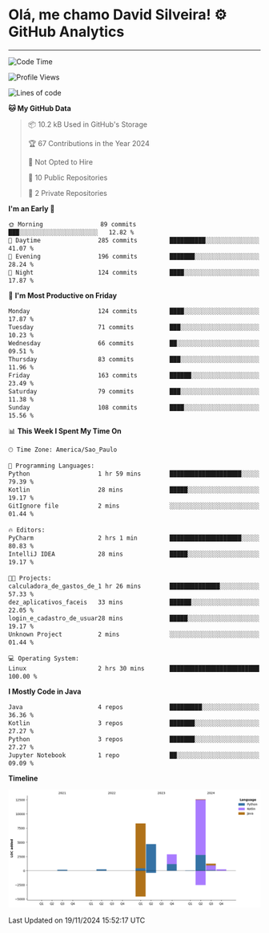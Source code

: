 
# Olá, me chamo David Silveira! ⚙️ GitHub Analytics

---
<!--START_SECTION:waka-->
![Code Time](http://img.shields.io/badge/Code%20Time-212%20hrs%2012%20mins-blue)

![Profile Views](http://img.shields.io/badge/Profile%20Views-23-blue)

![Lines of code](https://img.shields.io/badge/From%20Hello%20World%20I%27ve%20Written-30.3%20thousand%20lines%20of%20code-blue)

**🐱 My GitHub Data** 

> 📦 10.2 kB Used in GitHub's Storage 
 > 
> 🏆 67 Contributions in the Year 2024
 > 
> 🚫 Not Opted to Hire
 > 
> 📜 10 Public Repositories 
 > 
> 🔑 2 Private Repositories 
 > 
**I'm an Early 🐤** 

```text
🌞 Morning                89 commits          ███░░░░░░░░░░░░░░░░░░░░░░   12.82 % 
🌆 Daytime                285 commits         ██████████░░░░░░░░░░░░░░░   41.07 % 
🌃 Evening                196 commits         ███████░░░░░░░░░░░░░░░░░░   28.24 % 
🌙 Night                  124 commits         ████░░░░░░░░░░░░░░░░░░░░░   17.87 % 
```
📅 **I'm Most Productive on Friday** 

```text
Monday                   124 commits         ████░░░░░░░░░░░░░░░░░░░░░   17.87 % 
Tuesday                  71 commits          ███░░░░░░░░░░░░░░░░░░░░░░   10.23 % 
Wednesday                66 commits          ██░░░░░░░░░░░░░░░░░░░░░░░   09.51 % 
Thursday                 83 commits          ███░░░░░░░░░░░░░░░░░░░░░░   11.96 % 
Friday                   163 commits         ██████░░░░░░░░░░░░░░░░░░░   23.49 % 
Saturday                 79 commits          ███░░░░░░░░░░░░░░░░░░░░░░   11.38 % 
Sunday                   108 commits         ████░░░░░░░░░░░░░░░░░░░░░   15.56 % 
```


📊 **This Week I Spent My Time On** 

```text
🕑︎ Time Zone: America/Sao_Paulo

💬 Programming Languages: 
Python                   1 hr 59 mins        ████████████████████░░░░░   79.39 % 
Kotlin                   28 mins             █████░░░░░░░░░░░░░░░░░░░░   19.17 % 
GitIgnore file           2 mins              ░░░░░░░░░░░░░░░░░░░░░░░░░   01.44 % 

🔥 Editors: 
PyCharm                  2 hrs 1 min         ████████████████████░░░░░   80.83 % 
IntelliJ IDEA            28 mins             █████░░░░░░░░░░░░░░░░░░░░   19.17 % 

🐱‍💻 Projects: 
calculadora_de_gastos_de_1 hr 26 mins        ██████████████░░░░░░░░░░░   57.33 % 
dez_aplicativos_faceis   33 mins             ██████░░░░░░░░░░░░░░░░░░░   22.05 % 
login_e_cadastro_de_usuar28 mins             █████░░░░░░░░░░░░░░░░░░░░   19.17 % 
Unknown Project          2 mins              ░░░░░░░░░░░░░░░░░░░░░░░░░   01.44 % 

💻 Operating System: 
Linux                    2 hrs 30 mins       █████████████████████████   100.00 % 
```

**I Mostly Code in Java** 

```text
Java                     4 repos             █████████░░░░░░░░░░░░░░░░   36.36 % 
Kotlin                   3 repos             ███████░░░░░░░░░░░░░░░░░░   27.27 % 
Python                   3 repos             ███████░░░░░░░░░░░░░░░░░░   27.27 % 
Jupyter Notebook         1 repo              ██░░░░░░░░░░░░░░░░░░░░░░░   09.09 % 
```



**Timeline**

![Lines of Code chart](https://raw.githubusercontent.com/DavidSilveira80/DavidSilveira80/master/assets/bar_graph.png)


 Last Updated on 19/11/2024 15:52:17 UTC
<!--END_SECTION:waka-->


